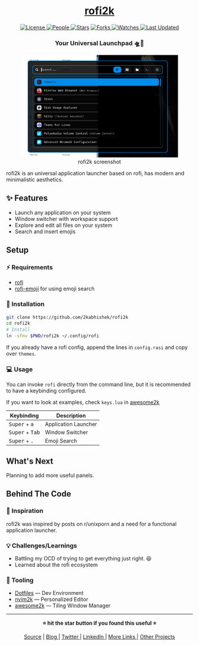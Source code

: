 <div align = "center">

<h1><a href="https://github.com/2kabhishek/rofi2k">rofi2k</a></h1>

<a href="https://github.com/2KAbhishek/rofi2k/blob/main/LICENSE">
<img alt="License" src="https://img.shields.io/github/license/2kabhishek/rofi2k?style=flat&color=eee&label="> </a>

<a href="https://github.com/2KAbhishek/rofi2k/graphs/contributors">
<img alt="People" src="https://img.shields.io/github/contributors/2kabhishek/rofi2k?style=flat&color=ffaaf2&label=People"> </a>

<a href="https://github.com/2KAbhishek/rofi2k/stargazers">
<img alt="Stars" src="https://img.shields.io/github/stars/2kabhishek/rofi2k?style=flat&color=98c379&label=Stars"></a>

<a href="https://github.com/2KAbhishek/rofi2k/network/members">
<img alt="Forks" src="https://img.shields.io/github/forks/2kabhishek/rofi2k?style=flat&color=66a8e0&label=Forks"> </a>

<a href="https://github.com/2KAbhishek/rofi2k/watchers">
<img alt="Watches" src="https://img.shields.io/github/watchers/2kabhishek/rofi2k?style=flat&color=f5d08b&label=Watches"> </a>

<a href="https://github.com/2KAbhishek/rofi2k/pulse">
<img alt="Last Updated" src="https://img.shields.io/github/last-commit/2kabhishek/rofi2k?style=flat&color=e06c75&label="> </a>

<h3>Your Universal Launchpad 🛸🚀</h3>

<figure>
  <img src= "images/screenshot.png" alt="rofi2k Demo">
  <br/>
  <figcaption>rofi2k screenshot</figcaption>
</figure>

</div>

rofi2k is an universal application launcher based on rofi, has modern and minimalistic aesthetics.

## ✨ Features

- Launch any application on your system
- Window switcher with workspace support
- Explore and edit all files on your system
- Search and insert emojis

## Setup

### ⚡ Requirements

- [rofi](https://github.com/davatorium/rofi)
- [rofi-emoji](https://github.com/Mange/rofi-emoji) for using emoji search

### 🚀 Installation

```bash
git clone https://github.com/2kabhishek/rofi2k
cd rofi2k
# Install
ln -sfnv $PWD/rofi2k ~/.config/rofi
```

If you already have a rofi config, append the lines in `config.rasi` and copy over `themes`.

### 💻 Usage

You can invoke `rofi` directly from the command line, but it is recommended to have a keybinding configured.

If you want to look at examples, check `keys.lua` in [awesome2k](https://github.com/2kabhishek/awesome2k)

| Keybinding | Description |
| ---------- | ----------- |
| <kbd>Super</kbd> + <kbd>a</kbd> | Application Launcher |
| <kbd>Super</kbd> + <kbd>Tab</kbd> | Window Switcher |
| <kbd>Super</kbd> + <kbd>.</kbd> | Emoji Search |

## What's Next

Planning to add more useful panels.

##  Behind The Code

### 🌈 Inspiration

rofi2k was inspired by posts on r/unixporn and a need for a functional application launcher.

### 💡 Challenges/Learnings

- Battling my OCD of trying to get everything just right. 😆
- Learned about the rofi ecosystem

### 🧰 Tooling

- [Dotfiles](https://github.com/2kabhishek/Dotfiles) — Dev Environment
- [nvim2k](https://github.com/2kabhishek/nvim2k) — Personalized Editor
- [awesome2k](https://github.com/2kabhishek/awesome2k) — Tiling Window Manager

<hr>

<div align="center">

<strong>⭐ hit the star button if you found this useful ⭐</strong><br>

<a href="https://github.com/2KAbhishek/BareMinimum">Source</a>
| <a href="https://2kabhishek.github.io/blog" target="_blank">Blog </a>
| <a href="https://twitter.com/2kabhishek" target="_blank">Twitter </a>
| <a href="https://linkedin.com/in/2kabhishek" target="_blank">LinkedIn </a>
| <a href="https://2kabhishek.github.io/links" target="_blank">More Links </a>
| <a href="https://2kabhishek.github.io/projects" target="_blank">Other Projects </a>

</div>

